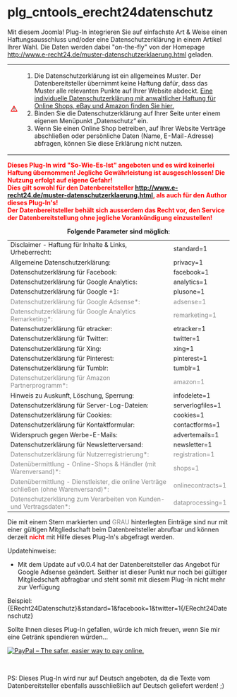 plg_cntools_erecht24datenschutz
===============================
<p>Mit diesem Joomla! Plug-In integrieren Sie auf einfachste Art &amp; Weise einen Haftungsausschluss und/oder eine Datenschutzerklärung in einem Artikel Ihrer Wahl. Die Daten werden dabei "on-the-fly" von der Homepage <a target="_blank" href="http://www.e-recht24.de/muster-datenschutzerklaerung.html">http://www.e-recht24.de/muster-datenschutzerklaerung.html</a> geladen.</p>
<table width="75%">
  <tbody>
    <tr>
      <td><img src="https://raw.githubusercontent.com/cn-tools/plg_cntools_erecht24datenschutz/master/images/attention.gif" /></td>
      <td><ol>
          <li>Die Datenschutzerklärung ist ein allgemeines Muster. Der Datenbereitsteller übernimmt keine Haftung dafür, dass das Muster alle relevanten Punkte auf Ihrer Website abdeckt. <a target="_blank" href="http://seiten.e-recht24.de/widerruf/">Eine individuelle Datenschutzerklärung mit anwaltlicher Haftung für Online Shops, eBay und Amazon finden Sie hier.</a></li>
          <li>Binden Sie die Datenschutzerklärung auf Ihrer Seite unter einem eigenen Menüpunkt „Datenschutz“ ein.</li>
          <li id="shopwarning" style="display: list-item;">Wenn Sie einen Online Shop betreiben, auf Ihrer Website Verträge abschließen oder persönliche Daten (Name, E-Mail-Adresse) abfragen, können Sie diese Erklärung nicht nutzen.</li>
        </ol></td>
    </tr>
  </tbody>
</table>
<p><strong style="color:#F00">Dieses Plug-In wird &quot;So-Wie-Es-Ist&quot; angeboten und es wird keinerlei Haftung übernommen! Jegliche Gewährleistung ist ausgeschlossen! Die Nutzung erfolgt auf eigene Gefahr!<br />
  Dies gilt sowohl für den Datenbereitsteller <a target="_blank" href="http://www.e-recht24.de/muster-datenschutzerklaerung.html">http://www.e-recht24.de/muster-datenschutzerklaerung.html</a>, als auch für den Author dieses Plug-In's!<br>
  Der Datenbereitsteller behält sich ausserdem das Recht vor, den Service der Datenbereitstellung ohne jegliche Vorankündigung einzustellen!</strong></p>
<table>
  <caption>
  <strong>Folgende Parameter sind möglich:</strong>
  </caption>
  <tbody>
    <tr>
      <td>Disclaimer - Haftung für Inhalte &amp; Links, Urheberrecht:</td>
      <td>standard=1</td>
    </tr>
    <tr>
      <td>Allgemeine Datenschutzerklärung:</td>
      <td>privacy=1</td>
    </tr>
    <tr>
      <td>Datenschutzerklärung für Facebook:</td>
      <td>facebook=1</td>
    </tr>
    <tr>
      <td>Datenschutzerklärung für Google Analytics:</td>
      <td>analytics=1</td>
    </tr>
    <tr>
      <td>Datenschutzerklärung für Google +1:</td>
      <td>plusone=1</td>
    </tr>
    <tr style="color:#888888">
      <td>Datenschutzerklärung für Google Adsense*:</td>
      <td>adsense=1</td>
    </tr>
    <tr style="color:#888888">
      <td>Datenschutzerklärung für Google Analytics Remarketing*:</td>
      <td>remarketing=1</td>
    </tr>
    <tr>
      <td>Datenschutzerklärung für etracker:</td>
      <td>etracker=1</td>
    </tr>
    <tr>
      <td>Datenschutzerklärung für Twitter:</td>
      <td>twitter=1</td>
    </tr>
    <tr>
      <td>Datenschutzerklärung für Xing:</td>
      <td>xing=1</td>
    </tr>
    <tr>
      <td>Datenschutzerklärung für Pinterest:</td>
      <td>pinterest=1</td>
    </tr>
    <tr>
      <td>Datenschutzerklärung für Tumblr:</td>
      <td>tumblr=1</td>
    </tr>
    <tr style="color:#888888">
      <td>Datenschutzerklärung für Amazon Partnerprogramm*:</td>
      <td>amazon=1</td>
    </tr>
    <tr>
      <td>Hinweis zu Auskunft, Löschung, Sperrung:</td>
      <td>infodelete=1</td>
    </tr>
    <tr>
      <td>Datenschutzerklärung für Server-Log-Dateien:</td>
      <td>serverlogfiles=1</td>
    </tr>
    <tr>
      <td>Datenschutzerklärung für Cookies:</td>
      <td>cookies=1</td>
    </tr>
    <tr>
      <td>Datenschutzerklärung für Kontaktformular:</td>
      <td>contactforms=1</td>
    </tr>
    <tr>
      <td>Widerspruch gegen Werbe-E-Mails:</td>
      <td>advertemails=1</td>
    </tr>
    <tr>
      <td>Datenschutzerklärung für Newsletterversand:</td>
      <td>newsletter=1</td>
    </tr>
    <tr style="color:#888888">
      <td>Datenschutzerklärung für Nutzerregistrierung*:</td>
      <td>registration=1</td>
    </tr>
    <tr style="color:#888888">
      <td>Datenübermittlung - Online-Shops & Händler (mit Warenversand)*:</td>
      <td>shops=1</td>
    </tr>
    <tr style="color:#888888">
      <td>Datenübermittlung - Dienstleister, die online Verträge schließen (ohne Warenversand)*:</td>
      <td>onlinecontracts=1</td>
    </tr>
    <tr style="color:#888888">
      <td>Datenschutzerklärung zum Verarbeiten von Kunden- und Vertragsdaten*:</td>
      <td>dataprocessing=1</td>
    </tr>
  </tbody>
</table>
<p>Die mit einem Stern markierten und <span style="color:#888888">GRAU</span> hinterlegten Einträge sind nur mit einer gültigen Mitgliedschaft beim Datenbreitsteller abrufbar und können derzeit <span style="color: #FF0004; font-weight: bold;">nicht</span> mit Hilfe dieses Plug-In's abgefragt werden.</p>
<p>Updatehinweise:</p>
<ul>
  <li>Mit dem Update auf v0.0.4 hat der Datenbereitsteller das Angebot für Google Adsense geändert. Seither ist dieser Punkt nur noch bei gültiger Mitgliedschaft abfragbar und steht somit mit diesem Plug-In nicht mehr zur Verfügung</li>
</ul>
<p>Beispiel:<br />
{ERecht24Datenschutz}&amp;standard=1&amp;facebook=1&amp;twitter=1{/ERecht24Datenschutz}</p>
<p>Sollte Ihnen dieses Plug-In gefallen, würde ich mich freuen, wenn Sie mir eine Getränk spendieren würden...</p>
<p><a href="https://www.paypal.com/cgi-bin/webscr?cmd=_s-xclick&hosted_button_id=MDMPWWA3JLRN2" target="_blank"><img src="https://www.paypalobjects.com/en_US/i/btn/btn_donateCC_LG_global.gif" alt="PayPal – The safer, easier way to pay online." /></a></p>
<p>&nbsp;</p>
<p>PS: Dieses Plug-In wird nur auf Deutsch angeboten, da die Texte vom Datenbereitsteller ebenfalls ausschließlich auf Deutsch geliefert werden! ;)</p>
<p>&nbsp;</p>